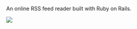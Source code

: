 An online RSS feed reader built with Ruby on Rails.

![](http://laurentcurau.com/images/canteen.png)
